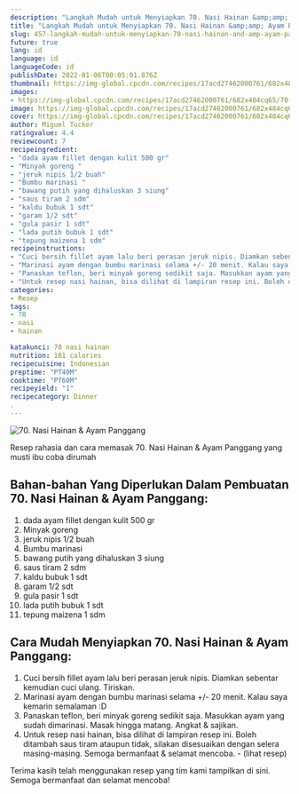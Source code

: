 ```yaml
---
description: "Langkah Mudah untuk Menyiapkan 70. Nasi Hainan &amp;amp; Ayam Panggang, Bikin Ngiler"
title: "Langkah Mudah untuk Menyiapkan 70. Nasi Hainan &amp;amp; Ayam Panggang, Bikin Ngiler"
slug: 457-langkah-mudah-untuk-menyiapkan-70-nasi-hainan-and-amp-ayam-panggang-bikin-ngiler
future: true
lang: id
language: id
languageCode: id
publishDate: 2022-01-06T00:05:01.876Z 
thumbnail: https://img-global.cpcdn.com/recipes/17acd27462000761/682x484cq65/70-nasi-hainan-ayam-panggang-foto-resep-utama.png
images:
- https://img-global.cpcdn.com/recipes/17acd27462000761/682x484cq65/70-nasi-hainan-ayam-panggang-foto-resep-utama.png
image: https://img-global.cpcdn.com/recipes/17acd27462000761/682x484cq65/70-nasi-hainan-ayam-panggang-foto-resep-utama.png
cover: https://img-global.cpcdn.com/recipes/17acd27462000761/682x484cq65/70-nasi-hainan-ayam-panggang-foto-resep-utama.png
author: Miguel Tucker
ratingvalue: 4.4
reviewcount: 7
recipeingredient:
- "dada ayam fillet dengan kulit 500 gr"
- "Minyak goreng "
- "jeruk nipis 1/2 buah"
- "Bumbu marinasi "
- "bawang putih yang dihaluskan 3 siung"
- "saus tiram 2 sdm"
- "kaldu bubuk 1 sdt"
- "garam 1/2 sdt"
- "gula pasir 1 sdt"
- "lada putih bubuk 1 sdt"
- "tepung maizena 1 sdm"
recipeinstructions:
- "Cuci bersih fillet ayam lalu beri perasan jeruk nipis. Diamkan sebentar kemudian cuci ulang. Tiriskan."
- "Marinasi ayam dengan bumbu marinasi selama +/- 20 menit. Kalau saya kemarin semalaman :D"
- "Panaskan teflon, beri minyak goreng sedikit saja. Masukkan ayam yang sudah dimarinasi. Masak hingga matang. Angkat &amp; sajikan."
- "Untuk resep nasi hainan, bisa dilihat di lampiran resep ini. Boleh ditambah saus tiram ataupun tidak, silakan disesuaikan dengan selera masing-masing. Semoga bermanfaat &amp; selamat mencoba.           (lihat resep)"
categories:
- Resep
tags:
- 70
- nasi
- hainan

katakunci: 70 nasi hainan 
nutrition: 181 calories
recipecuisine: Indonesian
preptime: "PT40M"
cooktime: "PT60M"
recipeyield: "1"
recipecategory: Dinner
. 
---
```



![70. Nasi Hainan &amp; Ayam Panggang](https://img-global.cpcdn.com/recipes/17acd27462000761/682x484cq65/70-nasi-hainan-ayam-panggang-foto-resep-utama.png)

Resep rahasia dan cara memasak  70. Nasi Hainan &amp; Ayam Panggang yang musti ibu coba dirumah

<!--inarticleads1-->

## Bahan-bahan Yang Diperlukan Dalam Pembuatan 70. Nasi Hainan &amp; Ayam Panggang:

1. dada ayam fillet dengan kulit 500 gr
1. Minyak goreng 
1. jeruk nipis 1/2 buah
1. Bumbu marinasi 
1. bawang putih yang dihaluskan 3 siung
1. saus tiram 2 sdm
1. kaldu bubuk 1 sdt
1. garam 1/2 sdt
1. gula pasir 1 sdt
1. lada putih bubuk 1 sdt
1. tepung maizena 1 sdm



<!--inarticleads2-->

## Cara Mudah Menyiapkan 70. Nasi Hainan &amp; Ayam Panggang:

1. Cuci bersih fillet ayam lalu beri perasan jeruk nipis. Diamkan sebentar kemudian cuci ulang. Tiriskan.
1. Marinasi ayam dengan bumbu marinasi selama +/- 20 menit. Kalau saya kemarin semalaman :D
1. Panaskan teflon, beri minyak goreng sedikit saja. Masukkan ayam yang sudah dimarinasi. Masak hingga matang. Angkat &amp; sajikan.
1. Untuk resep nasi hainan, bisa dilihat di lampiran resep ini. Boleh ditambah saus tiram ataupun tidak, silakan disesuaikan dengan selera masing-masing. Semoga bermanfaat &amp; selamat mencoba. -           (lihat resep)




Terima kasih telah menggunakan resep yang tim kami tampilkan di sini. Semoga bermanfaat dan selamat mencoba!
